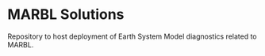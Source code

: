 # MARBL Solutions

Repository to host deployment of Earth System Model diagnostics related to MARBL.
